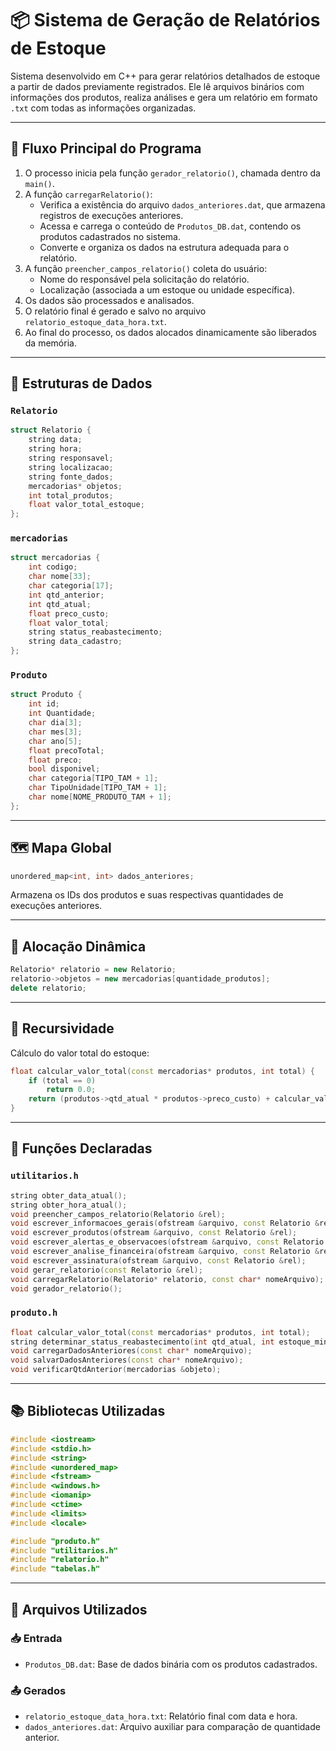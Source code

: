 # 📦 Sistema de Geração de Relatórios de Estoque

Sistema desenvolvido em C++ para gerar relatórios detalhados de estoque a partir de dados previamente registrados. Ele lê arquivos binários com informações dos produtos, realiza análises e gera um relatório em formato `.txt` com todas as informações organizadas.

---

## 🔄 Fluxo Principal do Programa

1. O processo inicia pela função `gerador_relatorio()`, chamada dentro da `main()`.
2. A função `carregarRelatorio()`:
   - Verifica a existência do arquivo `dados_anteriores.dat`, que armazena registros de execuções anteriores.
   - Acessa e carrega o conteúdo de `Produtos_DB.dat`, contendo os produtos cadastrados no sistema.
   - Converte e organiza os dados na estrutura adequada para o relatório.
3. A função `preencher_campos_relatorio()` coleta do usuário:
   - Nome do responsável pela solicitação do relatório.
   - Localização (associada a um estoque ou unidade específica).
4. Os dados são processados e analisados.
5. O relatório final é gerado e salvo no arquivo `relatorio_estoque_data_hora.txt`.
6. Ao final do processo, os dados alocados dinamicamente são liberados da memória.

---

## 🧱 Estruturas de Dados

### `Relatorio`
```cpp
struct Relatorio {
    string data;
    string hora;
    string responsavel;
    string localizacao;
    string fonte_dados;
    mercadorias* objetos;
    int total_produtos;
    float valor_total_estoque;
};
```

### `mercadorias`
```cpp
struct mercadorias {
    int codigo;
    char nome[33];
    char categoria[17];
    int qtd_anterior;
    int qtd_atual;
    float preco_custo;
    float valor_total;
    string status_reabastecimento;
    string data_cadastro;
};
```

### `Produto`
```cpp
struct Produto {
    int id;
    int Quantidade;
    char dia[3];
    char mes[3];
    char ano[5];
    float precoTotal;
    float preco;
    bool disponivel;
    char categoria[TIPO_TAM + 1];
    char TipoUnidade[TIPO_TAM + 1];
    char nome[NOME_PRODUTO_TAM + 1];
};
```

---

## 🗺️ Mapa Global
```cpp
unordered_map<int, int> dados_anteriores;
```
Armazena os IDs dos produtos e suas respectivas quantidades de execuções anteriores.

---

## 💾 Alocação Dinâmica
```cpp
Relatorio* relatorio = new Relatorio;
relatorio->objetos = new mercadorias[quantidade_produtos];
delete relatorio;
```

---

## 🧮 Recursividade
Cálculo do valor total do estoque:
```cpp
float calcular_valor_total(const mercadorias* produtos, int total) {
    if (total == 0)
        return 0.0;
    return (produtos->qtd_atual * produtos->preco_custo) + calcular_valor_total(produtos + 1, total - 1);
}
```

---

## 📂 Funções Declaradas

### `utilitarios.h`
```cpp
string obter_data_atual();
string obter_hora_atual();
void preencher_campos_relatorio(Relatorio &rel);
void escrever_informacoes_gerais(ofstream &arquivo, const Relatorio &rel);
void escrever_produtos(ofstream &arquivo, const Relatorio &rel);
void escrever_alertas_e_observacoes(ofstream &arquivo, const Relatorio &rel);
void escrever_analise_financeira(ofstream &arquivo, const Relatorio &rel);
void escrever_assinatura(ofstream &arquivo, const Relatorio &rel);
void gerar_relatorio(const Relatorio &rel);
void carregarRelatorio(Relatorio* relatorio, const char* nomeArquivo);
void gerador_relatorio();
```

### `produto.h`
```cpp
float calcular_valor_total(const mercadorias* produtos, int total);
string determinar_status_reabastecimento(int qtd_atual, int estoque_minimo, int estoque_normal);
void carregarDadosAnteriores(const char* nomeArquivo);
void salvarDadosAnteriores(const char* nomeArquivo);
void verificarQtdAnterior(mercadorias &objeto);
```

---

## 📚 Bibliotecas Utilizadas
```cpp
#include <iostream>
#include <stdio.h>
#include <string>
#include <unordered_map>
#include <fstream>
#include <windows.h>
#include <iomanip>
#include <ctime>
#include <limits>
#include <locale>

#include "produto.h"
#include "utilitarios.h"
#include "relatorio.h"
#include "tabelas.h"
```

---

## 📁 Arquivos Utilizados

### 📥 Entrada
- `Produtos_DB.dat`: Base de dados binária com os produtos cadastrados.

### 📤 Gerados
- `relatorio_estoque_data_hora.txt`: Relatório final com data e hora.
- `dados_anteriores.dat`: Arquivo auxiliar para comparação de quantidade anterior.

